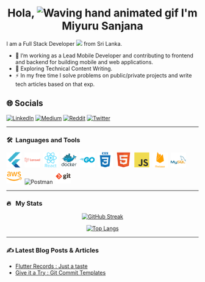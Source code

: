 <h1 align="center"> Hola, <img src="https://raw.githubusercontent.com/nixin72/nixin72/master/wave.gif" 
         alt="Waving hand animated gif"
         height="45"
         width="45" /> I'm Miyuru Sanjana</h1>


I am a Full Stack Developer <img src="https://media.giphy.com/media/WUlplcMpOCEmTGBtBW/giphy.gif" width="30"> from Sri Lanka.

- 🔭 I’m working as a Lead Mobile Developer and contributing to frontend and backend for building mobile and web applications.
- 🌱 Exploring Technical Content Writing.
- ⚡ In my free time I solve problems on public/private projects and write tech articles based on that exp.
## 🌐 Socials
[![LinkedIn](https://img.shields.io/badge/LinkedIn-0077B5?style=for-the-badge&logo=linkedin&logoColor=white)](https://linkedin.com/in/mrrex) [![Medium](https://img.shields.io/badge/Medium-12100E?style=for-the-badge&logo=medium&logoColor=white)](https://medium.com/@miyurusanjana7126) [![Reddit](https://img.shields.io/badge/Reddit-FF4500?style=for-the-badge&logo=reddit&logoColor=white)](https://www.reddit.com/u/Low-Squash-9225/s/eLC3NCKio0) [![Twitter](https://img.shields.io/twitter/follow/SanjanaMiyuru?logo=Twitter&style=for-the-badge)](https://twitter.com/SanjanaMiyuru)


---

### 🛠 &nbsp;Languages and Tools

<p>
<img src="https://github.com/devicons/devicon/blob/master/icons/flutter/flutter-original.svg" title="Flutter" alt="Flutter" width="40" height="40"/>&nbsp;
<img src="https://github.com/devicons/devicon/blob/master/icons/laravel/laravel-original-wordmark.svg" title="Laravel" alt="Laravel" width="40" height="40"/>&nbsp;
<img src="https://github.com/devicons/devicon/blob/master/icons/react/react-original-wordmark.svg" title="React" alt="React" width="40" height="40"/>&nbsp;
<!-- <img src="https://github.com/devicons/devicon/blob/master/icons/spring/spring-original-wordmark.svg" title="Spring" alt="Spring" width="40" height="40"/>&nbsp; -->
<!-- <img src="https://github.com/devicons/devicon/blob/master/icons/materialui/materialui-original.svg" title="Material UI" alt="Material UI" width="40" height="40"/>&nbsp; -->
  <img src="https://github.com/devicons/devicon/blob/master/icons/docker/docker-original-wordmark.svg" title="Docker" alt="Docker" width="40" height="40"/>&nbsp;
<img src="https://github.com/devicons/devicon/blob/master/icons/go/go-original-wordmark.svg" title="Go" alt="Go " width="40" height="40"/>&nbsp;
<img src="https://github.com/devicons/devicon/blob/master/icons/css3/css3-plain-wordmark.svg"  title="CSS3" alt="CSS" width="40" height="40"/>&nbsp;
<img src="https://github.com/devicons/devicon/blob/master/icons/html5/html5-original.svg" title="HTML5" alt="HTML" width="40" height="40"/>&nbsp;
<img src="https://github.com/devicons/devicon/blob/master/icons/javascript/javascript-original.svg" title="JavaScript" alt="JavaScript" width="40" height="40"/>&nbsp;
<img src="https://github.com/devicons/devicon/blob/master/icons/firebase/firebase-plain-wordmark.svg" title="Firebase" alt="Firebase" width="40" height="40"/>&nbsp;
<!-- <img src="https://github.com/devicons/devicon/blob/master/icons/gatsby/gatsby-original.svg" title="Gatsby"  alt="Gatsby" width="40" height="40"/>&nbsp; -->
<img src="https://github.com/devicons/devicon/blob/master/icons/mysql/mysql-original-wordmark.svg" title="MySQL"  alt="MySQL" width="40" height="40"/>&nbsp;
<!-- <img src="https://github.com/devicons/devicon/blob/master/icons/nodejs/nodejs-original-wordmark.svg" title="NodeJS" alt="NodeJS" width="40" height="40"/>&nbsp; -->
<img src="https://github.com/devicons/devicon/blob/master/icons/amazonwebservices/amazonwebservices-plain-wordmark.svg" title="AWS" alt="AWS" width="40" height="40"/>&nbsp;
<img src="https://www.vectorlogo.zone/logos/getpostman/getpostman-icon.svg" title="Postman"  alt="Postman" width="40" height="40"/>&nbsp;
<img src="https://github.com/devicons/devicon/blob/master/icons/git/git-original-wordmark.svg" title="Git" **alt="Git" width="40" height="40"/>&nbsp;
</p>

---

### 🔥 &nbsp; My Stats
<div align="center">
  
  [![GitHub Streak](https://streak-stats.demolab.com?user=ms-rex&theme=dark&hide_total_contributions=true)](https://git.io/streak-stats)
  
  [![Top Langs](https://github-readme-stats.vercel.app/api/top-langs/?username=ms-rex&layout=compact&theme=vision-friendly-dark)](https://github.com/anuraghazra/github-readme-stats)

</div>



---

### ✍️ Latest Blog Posts & Articles
- [Flutter Records : Just a taste](https://medium.com/@miyurusanjana7126/flutter-records-just-a-taste-dcc43d22b672)
- [Give it a Try : Git Commit Templates](https://medium.com/@miyurusanjana7126/give-it-a-try-git-commit-templates-e738332b7452)
<!-- BLOG-POST-LIST:START -->
<!-- BLOG-POST-LIST:END -->
